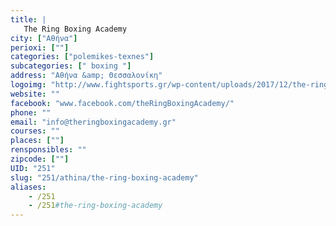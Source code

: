 ```yaml
---
title: |
   The Ring Boxing Academy
city: ["Αθήνα"]
perioxi: [""]
categories: ["polemikes-texnes"]
subcategories: [" boxing "]
address: "Αθήνα &amp; Θεσσαλονίκη"
logoimg: "http://www.fightsports.gr/wp-content/uploads/2017/12/the-ring-boxing-academy.jpg"
website: ""
facebook: "www.facebook.com/theRingBoxingAcademy/"
phone: ""
email: "info@theringboxingacademy.gr"
courses: ""
places: [""]
rensponsibles: ""
zipcode: [""]
UID: "251"
slug: "251/athina/the-ring-boxing-academy"
aliases:
    - /251
    - /251#the-ring-boxing-academy
---
```



